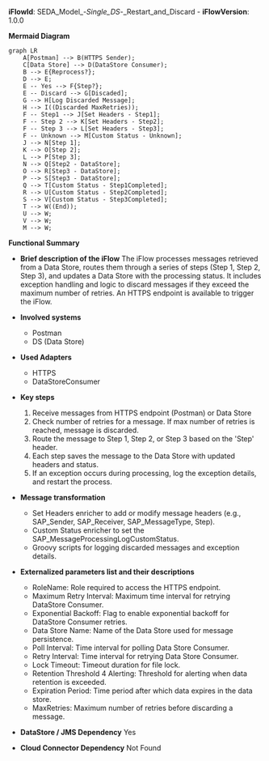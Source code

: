 **iFlowId**: SEDA_Model_-_Single_DS_-_Restart_and_Discard - **iFlowVersion**: 1.0.0

**Mermaid Diagram**
```mermaid
graph LR
    A[Postman] --> B(HTTPS Sender);
    C[Data Store] --> D(DataStore Consumer);
    B --> E{Reprocess?};
    D --> E;
    E -- Yes --> F{Step?};
    E -- Discard --> G[Discaded];
    G --> H[Log Discarded Message];
    H --> I((Discarded MaxRetries));
    F -- Step1 --> J[Set Headers - Step1];
    F -- Step 2 --> K[Set Headers - Step2];
    F -- Step 3 --> L[Set Headers - Step3];
    F -- Unknown --> M[Custom Status - Unknown];
    J --> N[Step 1];
    K --> O[Step 2];
    L --> P[Step 3];
    N --> Q[Step2 - DataStore];
    O --> R[Step3 - DataStore];
    P --> S[Step3 - DataStore];
    Q --> T[Custom Status - Step1Completed];
    R --> U[Custom Status - Step2Completed];
    S --> V[Custom Status - Step3Completed];
    T --> W((End));
    U --> W;
    V --> W;
    M --> W;
```
**Functional Summary**
- **Brief description of the iFlow**
The iFlow processes messages retrieved from a Data Store, routes them through a series of steps (Step 1, Step 2, Step 3), and updates a Data Store with the processing status. It includes exception handling and logic to discard messages if they exceed the maximum number of retries. An HTTPS endpoint is available to trigger the iFlow.

- **Involved systems**
    - Postman
    - DS (Data Store)

- **Used Adapters**
    - HTTPS
    - DataStoreConsumer

- **Key steps**

    1.  Receive messages from HTTPS endpoint (Postman) or Data Store
    2.  Check number of retries for a message. If max number of retries is reached, message is discarded.
    3.  Route the message to Step 1, Step 2, or Step 3 based on the 'Step' header.
    4.  Each step saves the message to the Data Store with updated headers and status.
    5.  If an exception occurs during processing, log the exception details, and restart the process.

- **Message transformation**
    - Set Headers enricher to add or modify message headers (e.g., SAP_Sender, SAP_Receiver, SAP_MessageType, Step).
    - Custom Status enricher to set the SAP_MessageProcessingLogCustomStatus.
    - Groovy scripts for logging discarded messages and exception details.

- **Externalized parameters list and their descriptions**
    - RoleName: Role required to access the HTTPS endpoint.
    - Maximum Retry Interval: Maximum time interval for retrying DataStore Consumer.
    - Exponential Backoff: Flag to enable exponential backoff for DataStore Consumer retries.
    - Data Store Name: Name of the Data Store used for message persistence.
    - Poll Interval: Time interval for polling Data Store Consumer.
    - Retry Interval: Time interval for retrying Data Store Consumer.
    - Lock Timeout: Timeout duration for file lock.
    - Retention Threshold 4 Alerting: Threshold for alerting when data retention is exceeded.
    - Expiration Period: Time period after which data expires in the data store.
    - MaxRetries: Maximum number of retries before discarding a message.

- **DataStore / JMS Dependency**
Yes

- **Cloud Connector Dependency**
Not Found